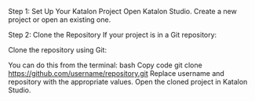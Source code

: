 Step 1: Set Up Your Katalon Project
Open Katalon Studio.
Create a new project or open an existing one.

Step 2: Clone the Repository
If your project is in a Git repository:

Clone the repository using Git:

You can do this from the terminal:
bash
Copy code
git clone https://github.com/username/repository.git
Replace username and repository with the appropriate values.
Open the cloned project in Katalon Studio.
